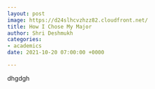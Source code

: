 ```yaml
---
layout: post
image: https://d24slhcvzhzz82.cloudfront.net/
title: How I Chose My Major
author: Shri Deshmukh
categories:
- academics
date: 2021-10-20 07:00:00 +0000

---
```

dhgdgh